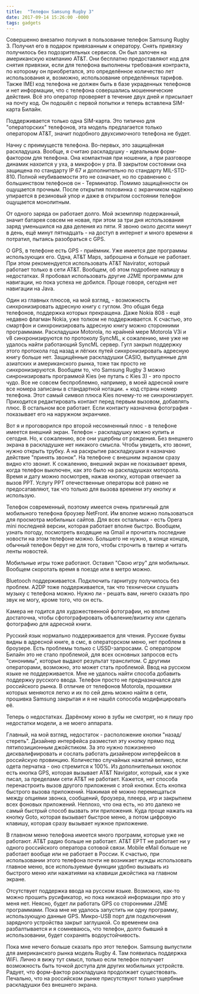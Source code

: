 ```yaml
---
title:  "Телефон Samsung Rugby 3"
date: 2017-09-14 15:26:00 -0000
tags: gadgets
---
```


Совершенно внезапно получил в пользование телефон Samsung Rugby 3. Получил его в подарок привязанным к оператору. Снять привязку получилось без подозрительных сервисов. Он был залочен на американскую компанию AT&T. Они бесплатно предоставляют код для снятия привязки, если для телефона выполнены требования контракта, по которому он приобретался, это определённое количество лет использования и, возможно, использование определённых тарифов. Также IMEI код телефона не должен быть в базе украденных телефонов и нет информации, что с телефона совершались мошеннические действия. Всё это оператор проверяет в течение двух дней и присылает на почту код. Он подошёл с первой попытки и теперь вставлена SIM-карта Билайн.

Поддерживается только одна SIM-карта. Это типично для "операторских" телефонов, эта модель предлагается только оператором AT&T, значит подобного двухсимочного телефона не будет.

Начну с преимуществ телефона. Во-первых, это защищённая раскладушка. Вообще, я считаю раскладушку - идеальным форм-фактором для телефона. Она компактная при ношении, а при разговоре динамик нахоится у уха, а микрофон у рта. В закрытом состоянии она защищена по стандарту IP 67 и дополнительно по стандарту MIL-STD-810. Полной неубиваемости это не означает, но по сравнению с большинством телефонов он - Терминатор. Помимо защищённости он ощущается прочным. После открытия половинка с экранчиком надёжно упирается в резиновый упор и даже в открытом состоянии телефон ощущается монолитным.

От одного заряда он работает долго. Мой экземпляр подержанный, значит батарея совсем не новая, при этом за три дня использования заряд уменьшился на два деления из пяти. Я звоню около десяти минут в день, ещё минут пятнадцать - на доступ в интернет и много времени я потратил, пытаясь разобраться с GPS.

О GPS, в телефоне есть GPS - приёмник. Уже имеется две программы использующих его. Одна, AT&T Maps, заброшена и больше не работает. При этом рекомендуется использовать AT&T Navirator, который работает только в сети AT&T. Вообщем, об этом подробнее напишу в недостатках. Я пробовал использовать другие J2ME программы для навигации, но пока успеха не добился. Проще говоря, сегодня нет навигации на Java.

Один из главных плюсов, на мой взгляд, - возможность синхронизировать адресную книгу с гуглом. Это общая беда телефонов, поддержка которых прекращена. Даже Nokia 808 - ещё недавно флагман Nokia, уже толком не поддерживается. К счастью, это смартфон и синхронизировать адресную книгу можно сторонними программами. Раскладушки Motorola, по крайней мере Motorola V3i и v8 синхронизируются по протоколу SyncML, к сожалению, мне уже не удалось найти работающий SyncML сервер. Гугл закрыл поддержку этого протокола год назад и лёгких путей синхронизировать адресную книгу больше нет. Защищённые раскладушки CASIO, выпущенные для азиатских и американского рынка, тоже так просто не синхронизируются. Вообщем то, что Samsung Rugby 3 можно синронизировать программой Kies (не путать с Kies 3) - это просто чудо. Все не совсем беспроблемно, например, в моей адресной книге все номера записаны в стандартной нотации. + код страны номер телефона. Этот самый символ плюса Kies почему-то не синхронизирует. Приходится редактировать контакт перед первым вызовом, добавлять плюс. В остальном все работает. Если контакту назначена фотография - показывает его на наружном экранчике.

Вот я и проговорился про второй несомненный плюс - в телефоне имеется внешний экран. Телефон - раскладушку можно купить и сегодня. Но, к сожалению, все они ущербны от рождения. Без внешнего экрана в раскладушке нет никакого смысла. Чтобы увидеть, кто звонит, нужно открыть трубку. А на раскрытие раскладкушки я назначаю действие "принять звонок". На телефоне с внешним экраном сразу видно кто звонит. К сожалению, внешний экран не показывает время, когда телефон выключен, как это было на раскладушках моторола. Время и дату можно посмотрев, нажав кнопку, которая отвечает за вызов PPT. Услугу PPT отечественные операторы всё равно не предосатавляют, так что только для вызова времени эту кнопку и использую.

Телефон современный, поэтому имеется очень приличный для мобильного телефона броузер NetFront. Им вполне можно пользоваться для просмотра мобильных сайтов. Для всех остальных - есть Opera mini последней версии, которая работает вполне быстро. Вообщем, узнать погоду, посмотреть входящие на Gmail и прочитать последние новости на этом телефоне можно. Большего не нужно, в конце концов, обычный телефон берут не для того, чтобы строчить в твитер и читать ленты новостей.

Мобильные игры тоже работают. Оставил "Свою игру" для мобильных. Вообщем скоротать время в поезде или в метро можно.

Bluetooch поддерживается. Подключить гарнитуру получилось без проблем. A2DP тоже поддерживается, так что технически слушать музыку с телефона можно. Нужно ли - решать вам, ничего сказать про звук не могу, кроме того, что он есть.

Камера не годится для художественной фотографии, но вполне достаточна, чтобы сфотографировать объвление/визитку или сделать фотографию для адресной книги.

Русский язык нормально поддерживается для чтения. Русские буквы видны в адресной книге, в смс, в операторском меню, нет проблем в броузере. Есть проблемы только с USSD-запросами. С оператором Билайн это не стало проблемой, для всех основных запросов есть "синонимы", которые выдают результат транслитом. С другими операторами, возможно, это может стать проблемой. Ввод на русском языке не поддерживается. Мне не удалось найти способа добавить поддержку русского ввода. Телефон просто не предназначался для российского рынка. В отличие от телефонов Motorola, прошивки которых меняются легко и их по сей день можно найти в сети, прошивка Samsung закрытая и я не нашёл сопособа модифицировать её.

Теперь о недостатках. Дарёному коню в зубы не смотрят, но я пишу про недостатки модели, а не моего аппарата.

Главный, на мой взгляд, недостаток - расположение кнопки "назад/стереть". Дизайнер интерфейса разместил эту кнопку прямо под пятипозиционным джойстиком. За это нужно пожизненно дисквалифиировать и сослать работать дизайнером интерфейсов в российскую провинцию. Количество случайных нажатий велико, если одета перчатка - оно стремится к 100%. Из дополнительных кнопок есть кнопка GPS, которая вызывает AT&T Navigator, который, как я уже писал, за пределами сети AT&T не работает. Кажется, нет способа перенастроить вызов другого приложения с этой кнопки. Есть кнопка быстрого вызова приложений. Нажимая её можно перемещаться между опциями звонка, сообщений, броузера, плеера, игр и закрытием всех фоновых приложений. Неплохо, что она есть, но это далеко не самый быстрый способ вызвать эти приложения. Куда проще нажать на кнопку Goto, которая вызывает быстрое меню, а потом цифровую клавишу, которая сразу вызывает нужное приложение.

В главном меню телефона имеется много программ, которые уже не работают. AT&T радио больше не работает. AT&T EPTT не работает ни у одного российского оператора сотовой связи. Mobile eMail больше не работает вообще или не работает в России. К счастью, при использовании этого телефона почти не возникает нужды использовать главное меню, все используемые функции удобно вызывать из быстрого меню или нажатиями на клавиши джойстика на главном экране.

Отсутствует поддержка ввода на русском языке. Возможно, как-то можно прошить русификатор, но пока никакой информации про это у меня нет. Неясно, будет ли работать GPS со сторонними J2ME программами. Пока мне не удалось запустить ни одну программу, использующую данные GPS. Микро-USB порт для подключения зарядного устройства закрыт заглушкой. Со временем она разбалтывается и я сомневаюсь, что телефон, долго бывший в использовании, будет сохранять водоустойчивость.

Пока мне нечего больше сказать про этот телефон. Samsung выпустили для американского рынка модель Rugby 4. Там появилась поддержка WiFi. Лично я вижу тут смысл, только если телефон получает возможность быть точкой доступа для других мобильных устройств. Радует, что форм-фактор раскладушка продолжает существовать. Печально, что на российском рынке присутствуют только ущербные раскладушки без внешнего экрана.